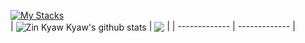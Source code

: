 [![My Stacks](https://skillicons.dev/icons?i=dart,nodejs,go,rust,php,ts,react,vue,flutter)](https://zinkyawkyaw.dev)
<br>
| <img align="center" src="https://github-readme-stats.vercel.app/api?username=necessarylion&show_icons=true&include_all_commits=true&theme=github_dark&hide_border=true" alt="Zin Kyaw Kyaw's github stats" /> | <img align="center" src="https://github-readme-stats.vercel.app/api/top-langs/?username=necessarylion&layout=compact&theme=github_dark&hide_border=true&hide=tsql" /> |
| ------------- | ------------- |
